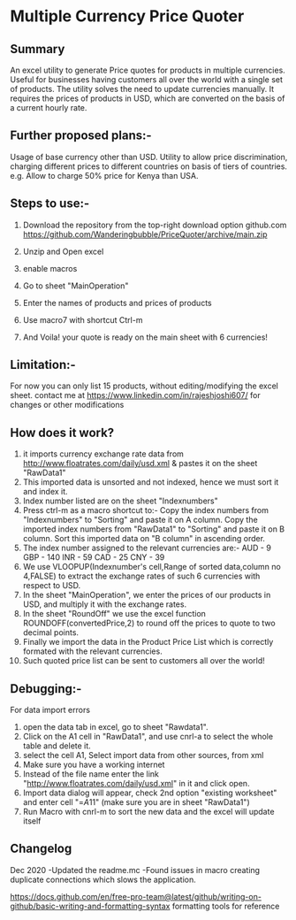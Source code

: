 # Multiple Currency Price Quoter

## Summary
An excel utility to generate Price quotes for products in multiple currencies. Useful for businesses having customers all over the world with a single set of products. The utility solves the need to update currencies manually. It requires the prices of products in USD, which are converted on the basis of a current hourly rate. 

## Further proposed plans:-
Usage of base currency other than USD.
Utility to allow price discrimination, charging different prices to different countries on basis of tiers of countries. e.g. Allow to charge 50% price for Kenya than USA.

## Steps to use:-

1. Download the repository from the top-right download option github.com https://github.com/Wanderingbubble/PriceQuoter/archive/main.zip  
2. Unzip and Open excel  
3. enable macros  
4. Go to sheet "MainOperation"  
5. Enter the names of products and prices of products  
6. Use macro7 with shortcut Ctrl-m  
 
7. And Voila! your quote is ready on the main sheet with 6 currencies!  

## Limitation:-
For now you can only list 15 products, without editing/modifying the excel sheet.
contact me at https://www.linkedin.com/in/rajeshjoshi607/ for changes or other modifications


## How does it work?

1. it imports  currency exchange rate data from  http://www.floatrates.com/daily/usd.xml & pastes it on the sheet "RawData1"
2. This imported data is unsorted and not indexed, hence we must sort it and index it.
3. Index number listed  are on the sheet "Indexnumbers"
4. Press ctrl-m as a macro shortcut to:-
 Copy the index numbers from "Indexnumbers" to "Sorting" and paste it on A column.
Copy the  imported index numbers from "RawData1" to "Sorting" and paste it on B column.
Sort this imported data on "B column" in ascending order.
5. The index number assigned to the relevant currencies are:-
	AUD -   9
	GBP -  140
	INR -   59
	CAD - 25
	CNY - 39
6. We use VLOOPUP(Indexnumber's cell,Range of sorted data,column no 4,FALSE) to extract the exchange rates of such 6 currencies with respect to USD.
7. In the  sheet "MainOperation", we enter the prices of our products in USD, and multiply it with the exchange rates.
8. In the sheet "RoundOff" we  use the excel function ROUNDOFF(convertedPrice,2) to round off the prices to quote to two decimal points.
9. Finally we import the data in the Product Price List which is correctly formated with the relevant currencies.
10. Such quoted price list can be sent to customers all over the world!

## Debugging:-
For data import errors
1. open the data tab in excel, go to sheet "Rawdata1".
2. Click on the A1 cell in "RawData1", and use cnrl-a to select the whole table and delete it.
3. select the cell A1, Select import data from other sources, from xml
4. Make sure you have a working internet
3. Instead of the file name enter the link "http://www.floatrates.com/daily/usd.xml" in it and click open.
4. Import data dialog will appear, check 2nd option "existing worksheet" and enter cell "=$A1$1" (make sure you are in sheet "RawData1")
4. Run Macro with cnrl-m to sort the new data and the excel will update itself

## Changelog
Dec 2020
-Updated the readme.mc
-Found issues in macro creating duplicate connections which slows the application.

https://docs.github.com/en/free-pro-team@latest/github/writing-on-github/basic-writing-and-formatting-syntax
formatting tools for reference